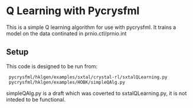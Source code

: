 # Q Learning with Pycrysfml

This is a simple Q learning algorithm for use with pycrysfml. It trains a model on the data continated in prnio.ctl/prnio.int

## Setup

This code is designed to be run from:

     pycrysfml/hklgen/examples/sxtal/crystal-rl/sxtalQLearning.py
     pycrysfml/hklgen/examples/HOBK/simpleQAlg.py

simpleQAlg.py is a draft which was coverted to sxtalQLearning.py, it is not inteded to be functional.
